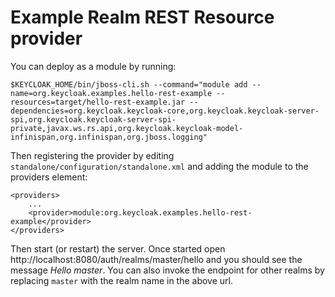 Example Realm REST Resource provider
====================================

You can deploy as a module by running:

    $KEYCLOAK_HOME/bin/jboss-cli.sh --command="module add --name=org.keycloak.examples.hello-rest-example --resources=target/hello-rest-example.jar --dependencies=org.keycloak.keycloak-core,org.keycloak.keycloak-server-spi,org.keycloak.keycloak-server-spi-private,javax.ws.rs.api,org.keycloak.keycloak-model-infinispan,org.infinispan,org.jboss.logging"

Then registering the provider by editing `standalone/configuration/standalone.xml` and adding the module to the providers element:

    <providers>
        ...
        <provider>module:org.keycloak.examples.hello-rest-example</provider>
    </providers>

Then start (or restart) the server. Once started open http://localhost:8080/auth/realms/master/hello and you should see the message _Hello master_.
You can also invoke the endpoint for other realms by replacing `master` with the realm name in the above url.
